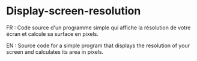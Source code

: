 # Display-screen-resolution
FR : Code source d'un programme simple qui affiche la résolution de votre écran et calcule sa surface en pixels. 

EN : Source code for a simple program that displays the resolution of your screen and calculates its area in pixels. 
